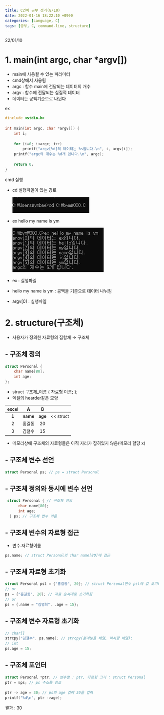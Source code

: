 ```yaml
---
title: C언어 공부 정리(8/10)
date: 2022-01-16 18:22:10 +0900
categories: [Language, C]
tags: [공부, C, command-line, structure]
---
```


22/01/10
# 1. main(int argc, char *argv[])
- main에 사용될 수 있는 파라미터
- cmd창에서 사용됨
- argc : 함수 main에 전달되는 데이터의 개수
- argv : 함수에 전달되는 실질적 데이터
- 데이터는 공백기준으로 나뉜다

ex<br>

```c
#include <stdio.h>

int main(int argc, char *argv[]) {
    int i;

    for (i=0; i<argc; i++)
        printf("argv[%d]의 데이터는 %s입니다.\n", i, argv[i]);
    printf("argc의 개수는 %d개 입니다.\n", argc);

    return 0;
}
```

cmd 실행<br>
- cd 실행파일이 있는 경로<br>

  ![cd](../../../assets/imgs/C_08_cd.png)

- ex hello my name is ym<br>

  ![cmd](../../../assets/imgs/C_08_cmd.png)

- ex : 실행파일
- hello my name is ym : 공백을 기준으로 데이터 나눠짐
- argv\[0] : 실행파일

# 2. structure(구조체)
- 사용자가 정의한 자료형의 집합체 → 구조체
## - 구조체 정의
  ```c
  struct Personal {
      char name[80];
      int age;
  };
  ```

- struct 구조체_이름 { 자료형 이름; };
- 엑셀의 hearder같은 모양<br>

excel|A|B||
:---:|:---:|:---:|:---:
**1**|**name**|**age**|<< struct|
2|홍길동|20||
3|김철수|15||

- 메모리상에 구조체의 자료형들은 아직 자리가 잡혀있지 않음(메모리 할당 x)

## - 구조체 변수 선언
```c
struct Personal ps; // ps = struct Personal
```

## - 구조체 정의와 동시에 변수 선언
```c
 struct Personal { // 구조체 정의
      char name[80];
      int age;
  } ps; // 구조체 변수 이름
```

## - 구조체 변수의 자료형 접근
- 변수.자료형이름

```c
ps.name; // struct Personal의 char name[80]에 접근
```

## - 구조체 자료형 초기화
```c
struct Personal psl = {"홍길동", 20}; // struct Personal변수 psl에 값 초기화
// or
ps = {"홍길동", 20}; // 자료 순서대로 초기화됨
// or
ps = {.name = "김영희", .age = 15};
```

## - 구조체 변수 자료형 초기화
```c
// char[]
strcpy("김철수", ps.name); // strcpy(붙여넣을 배열, 복사할 배열);
// int
ps.age = 15;
```

## - 구조체 포인터
```c
struct Personal *ptr; // 변수명 : ptr, 자료형 크기 : struct Personal
ptr = &ps; // ps 주소를 참조

ptr -> age = 30; // ps의 age 값에 30을 입력
printf("%d\n", ptr ->age);
```

결과 : 30